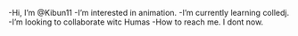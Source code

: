 -Hi, I’m @Kibun11
-I’m interested in animation.
-I’m currently learning colledj.
-I’m looking to collaborate witc Humas
-How to reach me. I dont now.
